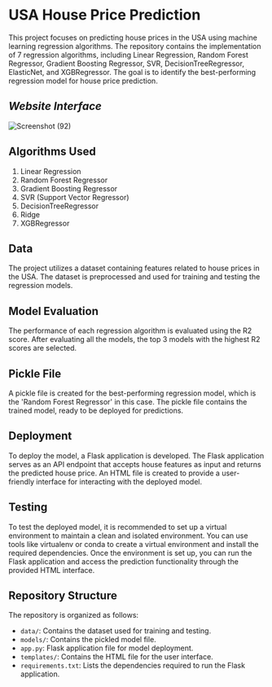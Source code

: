 # **USA House Price Prediction**


This project focuses on predicting house prices in the USA using machine learning regression algorithms. The repository contains the implementation of 7 regression algorithms, including Linear Regression, Random Forest Regressor, Gradient Boosting Regressor, SVR, DecisionTreeRegressor, ElasticNet, and XGBRegressor. The goal is to identify the best-performing regression model for house price prediction.

## ***Website Interface***

![Screenshot (92)](https://github.com/AmitBhowmick01/Final-Assignment-House-Price-Prediction/assets/126709893/364f49cb-4731-42f2-91b9-c7086494c67e)


## Algorithms Used

1. Linear Regression
2. Random Forest Regressor
3. Gradient Boosting Regressor
4. SVR (Support Vector Regressor)
5. DecisionTreeRegressor
6. Ridge
7. XGBRegressor

## Data

The project utilizes a dataset containing features related to house prices in the USA. The dataset is preprocessed and used for training and testing the regression models.

## Model Evaluation

The performance of each regression algorithm is evaluated using the R2 score. After evaluating all the models, the top 3 models with the highest R2 scores are selected.

## Pickle File

A pickle file is created for the best-performing regression model, which is the 'Random Forest Regressor' in this case. The pickle file contains the trained model, ready to be deployed for predictions.

## Deployment

To deploy the model, a Flask application is developed. The Flask application serves as an API endpoint that accepts house features as input and returns the predicted house price. An HTML file is created to provide a user-friendly interface for interacting with the deployed model.

## Testing

To test the deployed model, it is recommended to set up a virtual environment to maintain a clean and isolated environment. You can use tools like virtualenv or conda to create a virtual environment and install the required dependencies. Once the environment is set up, you can run the Flask application and access the prediction functionality through the provided HTML interface.

## Repository Structure

The repository is organized as follows:

- `data/`: Contains the dataset used for training and testing.
- `models/`: Contains the pickled model file.
- `app.py`: Flask application file for model deployment.
- `templates/`: Contains the HTML file for the user interface.
- `requirements.txt`: Lists the dependencies required to run the Flask application.
